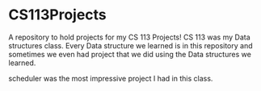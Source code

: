 # CS113Projects
A repository to hold projects for my CS 113 Projects!
CS 113 was my Data structures class. Every Data structure we learned is in this repository and sometimes we even had project that we did using
the Data structures we learned.

scheduler was the most impressive project I had in this class.
